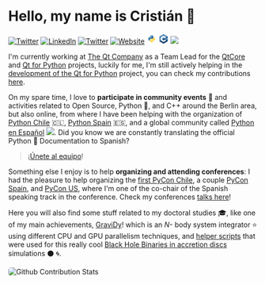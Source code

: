 # Hello, my name is Cristián :wave:

[![Twitter](https://img.shields.io/badge/-Twitter-222222?style=flat-square&logo=twitter&logoColor=white&link=https://twitter.com/cmaureir)](https://twitter.com/cmaureir)
[![LinkedIn](https://img.shields.io/badge/-LinkedIn-222222?style=flat-square&logo=linkedin&logoColor=white&link=https://www.linkedin.com/in/cmaureir/)](https://www.linkedin.com/in/cmaureir/)
[![Twitter](https://img.shields.io/badge/-CodeReview-222222?style=flat-square&logo=qt&logoColor=white&link=https://codereview.qt-project.org/q/owner:cristian.maureira-fredes%2540qt.io)](https://codereview.qt-project.org/q/owner:cristian.maureira-fredes%2540qt.io)
[![Website](https://img.shields.io/badge/Web-maureira.xyz-black)](https://maureira.xyz)
<code><img height="20" src="https://raw.githubusercontent.com/github/explore/80688e429a7d4ef2fca1e82350fe8e3517d3494d/topics/python/python.png"/></code>
<code><img height="20" src="https://raw.githubusercontent.com/github/explore/80688e429a7d4ef2fca1e82350fe8e3517d3494d/topics/cpp/cpp.png"/></code>
<code><img height="20" src="https://upload.wikimedia.org/wikipedia/commons/thumb/1/13/Arch_Linux_%22Crystal%22_icon.svg/256px-Arch_Linux_%22Crystal%22_icon.svg.png"/></code>




I'm currently working at [The Qt Company](https://qt.io) as a Team Lead for the
[QtCore](https://doc.qt.io/qt-5/qtcore-index.html) and [Qt for
Python](https://www.qt.io/qt-for-python) projects, luckily for me, I'm still
actively helping in the [development of the Qt for Python](https://pyside.org)
project, you can check my contributions
[here](https://codereview.qt-project.org/q/owner:cristian.maureira-fredes%2540qt.io+project:pyside/pyside-setup).

On my spare time, I love to **participate in community events** :tada: and
activities related to Open Source, Python :snake:, and C++ around the Berlin
area, but also online, from where I have been helping with the organization
of [Python Chile](https://pythonchile.cl) :chile:,
[Python Spain](https://es.python.org) :es:,
and a global community called [Python en Español](https://hablemospython.dev) <img src="https://hablemospython.dev/assets/favicon.png" style="width: 18px;"/>. Did you know we are constantly translating the official Python :snake: Documentation to Spanish?
> ¡[Únete al equipo](https://python-docs-es.readthedocs.io/es/3.8/CONTRIBUTING.html)!

Something else I enjoy is to help **organizing and attending conferences**:
I had the pleasure to help organizing the [first PyCon
Chile](https://pycon.cl/2021), a couple
[PyCon Spain](https://es.pycon.org), and [PyCon US](https://us.pycon.org),
where I'm one of the co-chair of the Spanish speaking track in the conference.
Check my conferences [talks here](https://maureira.xyz/pages/talks.html)!

Here you will also find some stuff related to my doctoral studies
:mortar_board:, like one of my main achievements,
[GraviDy](https://github.com/cmaureir/gravidy)!  which is an *N-* body system
integrator :star: using different CPU and GPU parallelism techniques, and
[helper scripts](https://github.com/cmaureir/gadget-snapshot-reader) that were
used for this really cool [Black Hole Binaries in accretion
discs](http://multipleclouds.xyz/movies/) simulations :black_circle: :cyclone:.

<img style="border-radius: 5px; margin-bottom: 5px" alt="Github Contribution Stats" width="330px" height="240px" src="https://github-contribution-stats.vercel.app/api/?username=cmaureir" />
